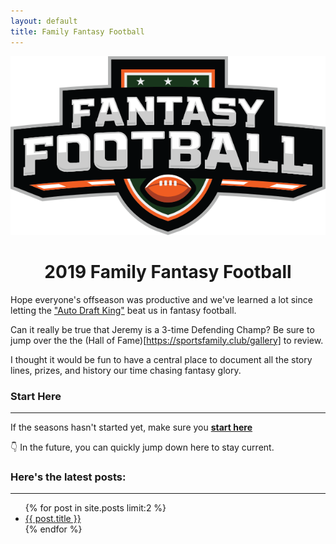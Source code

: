 ```yaml
---
layout: default
title: Family Fantasy Football
---
```

<img class="center" src="/assets/fantasy_football.png" alt="Fantasy Football">
<h1 align="center" >2019 Family Fantasy Football</h1>
Hope everyone's offseason was productive and we've learned a lot since letting the <a href="http://fantasy.espn.com/football/team?leagueId=215530&seasonId=2019&teamId=12" target="_blank">"Auto Draft King"</a> beat us in fantasy football.

Can it really be true that Jeremy is a 3-time Defending Champ? Be sure to jump over the the (Hall of Fame)[https://sportsfamily.club/gallery] to review.

I thought it would be fun to have a central place to document all the story lines, prizes, and history our time chasing fantasy glory.
### Start Here
----
If the seasons hasn't started yet, make sure you <a href="http://sportsfamily.club/2019/08/20/welcome-back.html"><strong>start here</strong></a>

👇 In the future, you can quickly jump down here to stay current.

### Here's the latest posts:
----
<ul>
  {% for post in site.posts limit:2 %}
    <li>
      <a href="{{ post.url }}">{{ post.title }}</a>
    </li>
  {% endfor %}
</ul>